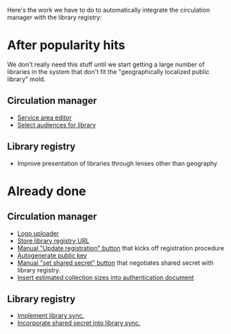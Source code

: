 Here's the work we have to do to automatically integrate the circulation manager with the library registry:

# After popularity hits

We don't really need this stuff until we start getting a large number
of libraries in the system that don't fit the "geographically localized public library" mold.

## Circulation manager

- [Service area editor](https://github.com/NYPL-Simplified/circulation/issues/578)
- [Select audiences for library](https://github.com/NYPL-Simplified/circulation/issues/581)

## Library registry

- Improve presentation of libraries through lenses other than geography

# Already done

## Circulation manager

- [Logo uploader](https://github.com/NYPL-Simplified/circulation/issues/566)
- [Store library registry URL](https://github.com/NYPL-Simplified/circulation/issues/576)
- [Manual "Update registration" button](https://github.com/NYPL-Simplified/circulation/issues/577) that kicks off registration procedure
- [Autogenerate public key](https://github.com/NYPL-Simplified/circulation/issues/579)
- [Manual "set shared secret" button](https://github.com/NYPL-Simplified/circulation/issues/580) that negotiates shared secret with library registry.
- [Insert estimated collection sizes into authentication document](https://github.com/NYPL-Simplified/circulation/issues/583)

## Library registry

- [Implement library sync.](https://github.com/NYPL-Simplified/library_registry/issues/24)
- [Incorporate shared secret into library sync.](https://github.com/NYPL-Simplified/library_registry/issues/24)
